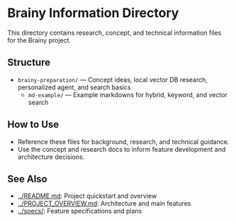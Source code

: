 # Brainy Information Directory

This directory contains research, concept, and technical information files for the Brainy project.

## Structure
- `brainy-preparation/` — Concept ideas, local vector DB research, personalized agent, and search basics
  - `md-example/` — Example markdowns for hybrid, keyword, and vector search

## How to Use
- Reference these files for background, research, and technical guidance.
- Use the concept and research docs to inform feature development and architecture decisions.

## See Also
- [../README.md](../README.md): Project quickstart and overview
- [../PROJECT_OVERVIEW.md](../PROJECT_OVERVIEW.md): Architecture and main features
- [../specs/](../specs/): Feature specifications and plans
